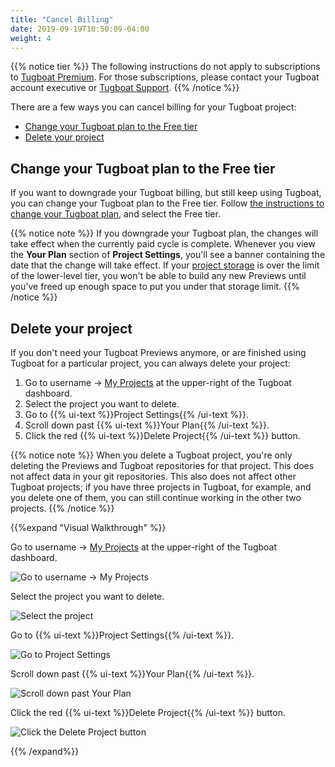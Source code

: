 ```yaml
---
title: "Cancel Billing"
date: 2019-09-19T10:50:09-04:00
weight: 4
---
```


{{% notice tier %}}
The following instructions do not apply to subscriptions to [Tugboat Premium](https://www.tugboat.qa/pricing). For those subscriptions, please contact your Tugboat account executive or [Tugboat Support](https://www.tugboat.qa/support).
{{% /notice %}}

There are a few ways you can cancel billing for your Tugboat project:

- [Change your Tugboat plan to the Free tier](#change-your-tugboat-plan-to-the-free-tier)
- [Delete your project](#delete-your-project)

## Change your Tugboat plan to the Free tier

If you want to downgrade your Tugboat billing, but still keep using Tugboat, you can change your Tugboat plan to the
Free tier. Follow [the instructions to change your Tugboat plan](../change-tugboat-plan/), and select the Free tier.

{{% notice note %}} If you downgrade your Tugboat plan, the changes will take effect when the currently paid cycle is
complete. Whenever you view the **Your Plan** section of **Project Settings**, you'll see a banner containing the date
that the change will take effect. If your
[project storage](../tugboat-pricing/#calculating-project-storage-for-tugboat-billing) is over the limit of the
lower-level tier, you won't be able to build any new Previews until you've freed up enough space to put you under that
storage limit. {{% /notice %}}

## Delete your project

If you don't need your Tugboat Previews anymore, or are finished using Tugboat for a particular project, you can always
delete your project:

1. Go to username -> [My Projects](https://dashboard.tugboat.qa/projects) at the upper-right of the Tugboat dashboard.
2. Select the project you want to delete.
3. Go to {{% ui-text %}}Project Settings{{% /ui-text %}}.
4. Scroll down past {{% ui-text %}}Your Plan{{% /ui-text %}}.
5. Click the red {{% ui-text %}}Delete Project{{% /ui-text %}} button.

{{% notice note %}} When you delete a Tugboat project, you're only deleting the Previews and Tugboat repositories for
that project. This does not affect data in your git repositories. This also does not affect other Tugboat projects; if
you have three projects in Tugboat, for example, and you delete one of them, you can still continue working in the other
two projects. {{% /notice %}}

{{%expand "Visual Walkthrough" %}}

Go to username -> [My Projects](https://dashboard.tugboat.qa/projects) at the upper-right of the Tugboat dashboard.

![Go to username -> My Projects](../../_images/go-to-user-my-projects.png)

Select the project you want to delete.

![Select the project](../../_images/select-a-project.png)

Go to {{% ui-text %}}Project Settings{{% /ui-text %}}.

![Go to Project Settings](../../_images/click-project-settings-link.png)

Scroll down past {{% ui-text %}}Your Plan{{% /ui-text %}}.

![Scroll down past Your Plan](../../_images/billing-scroll-past-your-plan.png)

Click the red {{% ui-text %}}Delete Project{{% /ui-text %}} button.

![Click the Delete Project button](../../_images/billing-delete-project.png)

{{% /expand%}}
